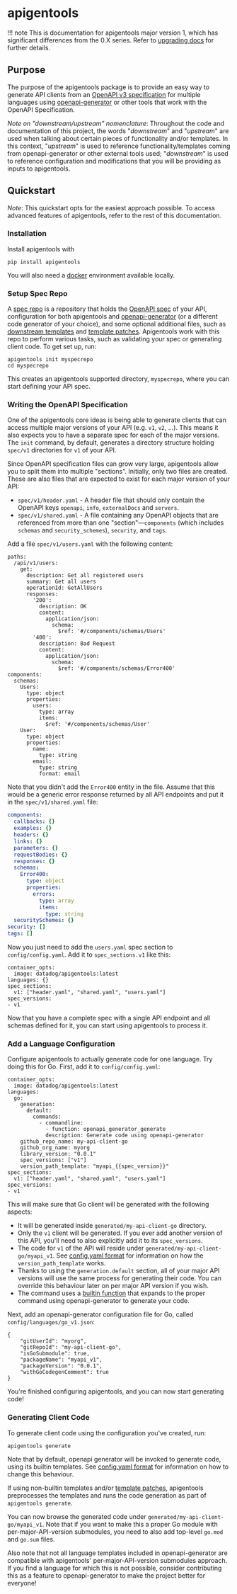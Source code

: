#  apigentools

!!! note
    This is documentation for apigentools major version 1, which has significant differences from the 0.X series. Refer to [upgrading docs](upgrading.md) for further details.

## Purpose

The purpose of the apigentools package is to provide an easy way to generate API clients from an [OpenAPI v3 specification](https://github.com/OAI/OpenAPI-Specification/) for multiple languages using [openapi-generator](https://github.com/OpenAPITools/openapi-generator) or other tools that work with the OpenAPI Specification.

*Note on "downstream/upstream" nomenclature*: Throughout the code and documentation of this project, the words "*downstream*" and "*upstream*" are used when talking about certain pieces of functionality and/or templates. In this context, "*upstream*" is used to reference functionality/templates coming from openapi-generator or other external tools used; "*downstream*" is used to reference configuration and modifications that you will be providing as inputs to apigentools.

## Quickstart

*Note*: This quickstart opts for the easiest approach possible. To access advanced features of apigentools, refer to the rest of this documentation.

### Installation

Install apigentools with

```
pip install apigentools
```

You will also need a [docker](https://www.docker.com/) environment available locally.

### Setup Spec Repo

A [spec repo](spec_repo.md) is a repository that holds the [OpenAPI spec](https://www.openapis.org/) of your API, configuration for both apigentools and [openapi-generator](https://github.com/OpenAPITools/openapi-generator) (or a different code generator of your choice), and some optional additional files, such as [downstream templates](workflow.md#add-downstream-templates) and [template patches](workflow.md#add-template-patches). Apigentools work with this repo to perform various tasks, such as validating your spec or generating client code. To get set up, run:

```
apigentools init myspecrepo
cd myspecrepo
```

This creates an apigentools supported directory, `myspecrepo`, where you can start defining your API spec.

### Writing the OpenAPI Specification

One of the apigentools core ideas is being able to generate clients that can access multiple major versions of your API (e.g. `v1`, `v2`, ...). This means it also expects you to have a separate spec for each of the major versions. The `init` command, by default, generates a directory structure holding `spec/v1` directories for `v1` of your API.

Since OpenAPI specification files can grow very large, apigentools allow you to split them into multiple "sections". Initially, only two files are created. These are also files that are expected to exist for each major version of your API:

* `spec/v1/header.yaml` - A header file that should only contain the OpenAPI keys `openapi`, `info`, `externalDocs` and `servers`.
* `spec/v1/shared.yaml` - A file containing any OpenAPI objects that are referenced from more than one "section"—`components` (which includes `schemas` and `security_schemes`), `security`, and `tags`.

Add a file `spec/v1/users.yaml` with the following content:

```
paths:
  /api/v1/users:
    get:
      description: Get all registered users
      summary: Get all users
      operationId: GetAllUsers
      responses:
        '200':
          description: OK
          content:
            application/json:
              schema:
                $ref: '#/components/schemas/Users'
        '400':
          description: Bad Request
          content:
            application/json:
              schema:
                $ref: '#/components/schemas/Error400'
components:
  schemas:
    Users:
      type: object
      properties:
        users:
          type: array
          items:
            $ref: '#/components/schemas/User'
    User:
      type: object
      properties:
        name:
          type: string
        email:
          type: string
          format: email
```

Note that you didn't add the `Error400` entity in the file. Assume that this would be a generic error response returned by all API endpoints and put it in the `spec/v1/shared.yaml` file:

```yaml
components:
  callbacks: {}
  examples: {}
  headers: {}
  links: {}
  parameters: {}
  requestBodies: {}
  responses: {}
  schemas:
    Error400:
      type: object
      properties:
        errors:
          type: array
          items:
            type: string
  securitySchemes: {}
security: []
tags: []
```

Now you just need to add the `users.yaml` spec section to `config/config.yaml`. Add it to `spec_sections.v1` like this:

```
container_opts:
  image: datadog/apigentools:latest
languages: {}
spec_sections:
  v1: ["header.yaml", "shared.yaml", "users.yaml"]
spec_versions:
- v1
```

Now that you have a complete spec with a single API endpoint and all schemas defined for it, you can start using apigentools to process it.

### Add a Language Configuration

Configure apigentools to actually generate code for one language. Try doing this for Go. First, add it to `config/config.yaml`:

```
container_opts:
  image: datadog/apigentools:latest
languages:
  go:
    generation:
      default:
        commands:
          - commandline:
            - function: openapi_generator_generate
            description: Generate code using openapi-generator
    github_repo_name: my-api-client-go
    github_org_name: myorg
    library_version: "0.0.1"
    spec_versions: ["v1"]
    version_path_template: "myapi_{{spec_version}}"
spec_sections:
  v1: ["header.yaml", "shared.yaml", "users.yaml"]
spec_versions:
- v1
```

This will make sure that Go client will be generated with the following aspects:

* It will be generated inside `generated/my-api-client-go` directory.
* Only the `v1` client will be generated. If you ever add another version of this API, you'll need to also explicitly add it to its `spec_versions`.
* The code for `v1` of the API will reside under `generated/my-api-client-go/myapi_v1`. See [config.yaml format](spec_repo.md#configconfigyaml) for information on how the `version_path_template` works.
* Thanks to using the `generation.default` section, all of your major API versions will use the same process for generating their code. You can override this behaviour later on per major API version if you wish.
* The command uses a [builtin function](spec_repo.md#functions-in-commands) that expands to the proper command using openapi-generator to generate your code.

Next, add an openapi-generator configuration file for Go, called `config/languages/go_v1.json`:

```
{
    "gitUserId": "myorg",
    "gitRepoId": "my-api-client-go",
    "isGoSubmodule": true,
    "packageName": "myapi_v1",
    "packageVersion": "0.0.1",
    "withGoCodegenComment": true
}
```

You're finished configuring apigentools, and you can now start generating code!

### Generating Client Code

To generate client code using the configuration you've created, run:

```
apigentools generate
```

Note that by default, openapi generator will be invoked to generate code, using its builtin templates. See [config.yaml format](spec_repo.md#configconfigyaml) for information on how to change this behaviour.

If using non-builtin templates and/or [template patches](workflow.md#add-template-patches), apigentools preprocesses the templates and runs the code generation as part of `apigentools generate`.

You can now browse the generated code under `generated/my-api-client-go/myapi_v1`. Note that if you want to make this a proper Go module with per-major-API-version submodules, you need to also add top-level `go.mod` and `go.sum` files.

Also note that not all language templates included in openapi-generator are compatible with apigentools' per-major-API-version submodules approach. If you find a language for which this is not possible, consider contributing this as a feature to openapi-generator to make the project better for everyone!
